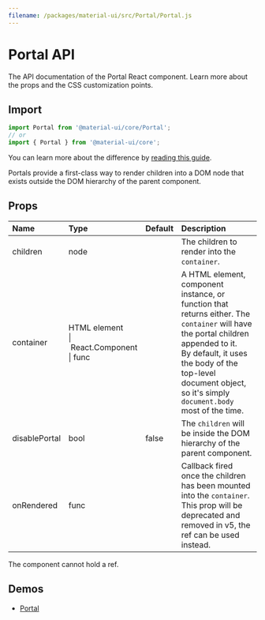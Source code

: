 ```yaml
---
filename: /packages/material-ui/src/Portal/Portal.js
---
```


<!--- This documentation is automatically generated, do not try to edit it. -->

# Portal API

<p class="description">The API documentation of the Portal React component. Learn more about the props and the CSS customization points.</p>

## Import

```js
import Portal from '@material-ui/core/Portal';
// or
import { Portal } from '@material-ui/core';
```

You can learn more about the difference by [reading this guide](/guides/minimizing-bundle-size/).

Portals provide a first-class way to render children into a DOM node
that exists outside the DOM hierarchy of the parent component.



## Props

| Name | Type | Default | Description |
|:-----|:-----|:--------|:------------|
| <span class="prop-name">children</span> | <span class="prop-type">node</span> |  | The children to render into the `container`. |
| <span class="prop-name">container</span> | <span class="prop-type">HTML element<br>&#124;&nbsp;React.Component<br>&#124;&nbsp;func</span> |  | A HTML element, component instance, or function that returns either. The `container` will have the portal children appended to it.<br>By default, it uses the body of the top-level document object, so it's simply `document.body` most of the time. |
| <span class="prop-name">disablePortal</span> | <span class="prop-type">bool</span> | <span class="prop-default">false</span> | The `children` will be inside the DOM hierarchy of the parent component. |
| <span class="prop-name">onRendered</span> | <span class="prop-type">func</span> |  | Callback fired once the children has been mounted into the `container`.<br>This prop will be deprecated and removed in v5, the ref can be used instead. |

The component cannot hold a ref.


## Demos

- [Portal](/components/portal/)

